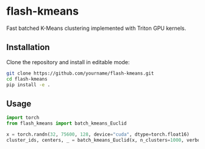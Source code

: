 # flash-kmeans

Fast batched K-Means clustering implemented with Triton GPU kernels.

## Installation

Clone the repository and install in editable mode:

```bash
git clone https://github.com/yourname/flash-kmeans.git
cd flash-kmeans
pip install -e .
```

## Usage

```python
import torch
from flash_kmeans import batch_kmeans_Euclid

x = torch.randn(32, 75600, 128, device="cuda", dtype=torch.float16)
cluster_ids, centers, _ = batch_kmeans_Euclid(x, n_clusters=1000, verbose=True)
```
